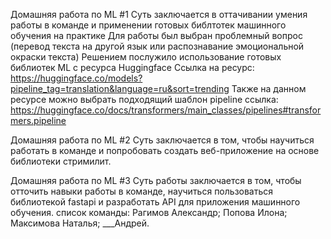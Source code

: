 Домашняя работа по ML #1 
Суть заключается в оттачивании умения работы в команде и применении готовых библтотек машинного обучения на практике 
Для работы был выбран проблемный вопрос (перевод текста на другой язык или распознавание эмоциональной окраски текста) 
Решением послужило использование готовых библиотек ML с ресурса Huggingface
Ссылка на ресурс: https://huggingface.co/models?pipeline_tag=translation&language=ru&sort=trending 
Также на данном ресурсе можно выбрать подходящий шаблон pipeline ссылка: https://huggingface.co/docs/transformers/main_classes/pipelines#transformers.pipeline


Домашняя работа по ML #2
Суть заключается в том, чтобы научиться работать в команде и попробовать создать веб-приложение на основе библиотеки стримилит. 


Домашняя работа по ML #3
Суть работы заключается в том, чтобы отточить навыки работы в команде, научиться пользоваться библиотекой fastapi и разработать API для приложения машинного обучения.
список команды: 
Рагимов Александр;
Попова Илона;
Максимова Наталья;
___Андрей.
